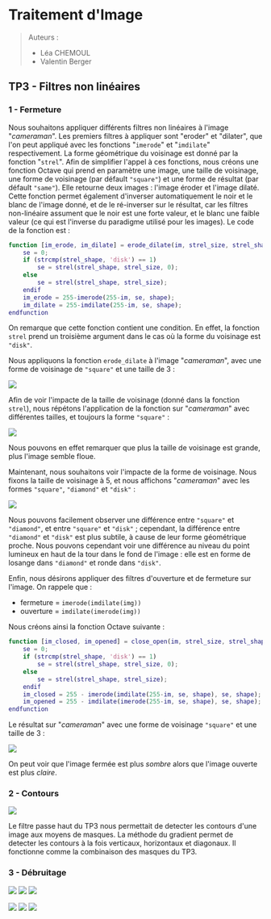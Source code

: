 # Traitement d'Image

> Auteurs :
>
> * Léa CHEMOUL
> * Valentin Berger

## TP3 - Filtres non linéaires

### 1 - Fermeture

Nous souhaitons appliquer différents filtres non linéaires à l'image "*cameraman*". Les premiers filtres à appliquer sont "eroder" et "dilater", que l'on peut appliqué avec les fonctions "`imerode`" et "`imdilate`" respectivement. La forme géométrique du voisinage est donné par la fonction "`strel`". Afin de simplifier l'appel à ces fonctions, nous créons une fonction Octave qui prend en paramètre une image, une taille de voisinage, une forme de voisinage (par défault `"square"`) et une forme de résultat (par défault `"same"`). Elle retourne deux images : l'image éroder et l'image dilaté. Cette fonction permet également d'inverser automatiquement le noir et le blanc de l'image donné, et de le ré-inverser sur le résultat, car les filtres non-linéaire assument que le noir est une forte valeur, et le blanc une faible valeur (ce qui est l'inverse du paradigme utilisé pour les images). Le code de la fonction est :

```matlab
function [im_erode, im_dilate] = erode_dilate(im, strel_size, strel_shape = "square", shape = "same")
	se = 0;
	if (strcmp(strel_shape, 'disk') == 1)
		se = strel(strel_shape, strel_size, 0);
	else
		se = strel(strel_shape, strel_size);
	endif
	im_erode = 255-imerode(255-im, se, shape);
	im_dilate = 255-imdilate(255-im, se, shape);
endfunction
```

On remarque que cette fonction contient une condition. En effet, la fonction `strel` prend un troisième argument dans le cas où la forme du voisinage est `"disk"`.

Nous appliquons la fonction `erode_dilate` à l'image "*cameraman*", avec une forme de voisinage de `"square"` et une taille de 3 :

![](output/cameraman_erode_dilate.png)

Afin de voir l'impacte de la taille de voisinage (donné dans la fonction `strel`), nous répétons l'application de la fonction sur "*cameraman*" avec différentes tailles, et toujours la forme `"square"` :

![](output/cameraman_erode_dilate_3_5_10.png)

Nous pouvons en effet remarquer que plus la taille de voisinage est grande, plus l'image semble floue.

Maintenant, nous souhaitons voir l'impacte de la forme de voisinage. Nous fixons la taille de voisinage à 5, et nous affichons "*cameraman*" avec les formes `"square"`, `"diamond"` et `"disk"` :

![](output/cameraman_square_diamond_disk_5.png)

Nous pouvons facilement observer une différence entre `"square"` et `"diamond"`, et entre `"square"` et `"disk"` ; cependant, la différence entre `"diamond"` et `"disk"` est plus subtile, à cause de leur forme géométrique proche. Nous pouvons cependant voir une différence au niveau du point lumineux en haut de la tour dans le fond de l'image : elle est en forme de losange dans `"diamond"` et ronde dans `"disk"`.

Enfin, nous désirons appliquer des filtres d'ouverture et de fermeture sur l'image. On rappele que :

* fermeture = `imerode(imdilate(img))`
* ouverture = `imdilate(imerode(img))`

Nous créons ainsi la fonction Octave suivante :

```matlab
function [im_closed, im_opened] = close_open(im, strel_size, strel_shape = "square", shape = "same")
	se = 0;
	if (strcmp(strel_shape, 'disk') == 1)
		se = strel(strel_shape, strel_size, 0);
	else
		se = strel(strel_shape, strel_size);
	endif
	im_closed = 255 - imerode(imdilate(255-im, se, shape), se, shape);
	im_opened = 255 - imdilate(imerode(255-im, se, shape), se, shape);
endfunction
```

Le résultat sur "*cameraman*" avec une forme de voisinage `"square"` et une taille de 3 :

![](output/cameraman_closed_opened.png)

On peut voir que l'image fermée est plus *sombre* alors que l'image ouverte est plus *claire*.

### 2 - Contours

![](output/cameraman_gradient.png)

Le filtre passe haut du TP3 nous permettait de detecter les contours d'une image aux moyens de masques.
La méthode du gradient permet de detecter les contours à la fois verticaux, horizontaux et diagonaux. Il fonctionne comme la combinaison des masques du TP3.

### 3 - Débruitage

![](output/lena_poivre_sel_del_noise_square_3.png)
![](output/lena_poivre_sel_del_noise_square_5.png)
![](output/lena_poivre_sel_del_noise_square_8.png)

![](output/lena_gaussien_del_noise_square_3.png)
![](output/lena_gaussien_del_noise_square_5.png)
![](output/lena_gaussien_del_noise_square_8.png)
